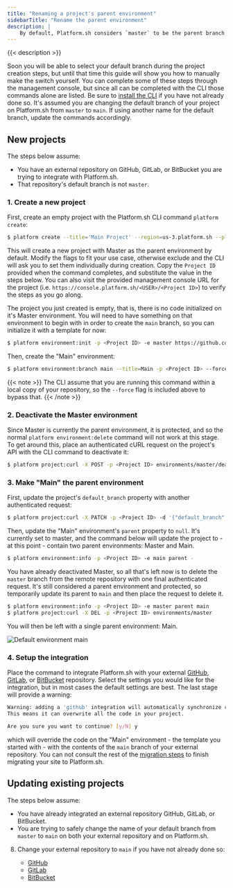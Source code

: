 ```yaml
---
title: "Renaming a project's parent environment"
sidebarTitle: "Rename the parent environment"
description: |
    By default, Platform.sh considers `master` to be the parent branch for all projects, making Master the parent and production environment. With this guide, you can change a `default_branch` property on your projects to match an externally integrated repository on GitHub, GitLab, or Bitbucket.
---
```


{{< description >}}

Soon you will be able to select your default branch during the project creation steps, but until that time this guide will show you how to manually make the switch yourself. You can complete some of these steps through the management console, but since all can be completed with the CLI those commands alone are listed. Be sure to [install the CLI](http://localhost:1313/development/cli.html#installation) if you have not already done so. It's assumed you are changing the default branch of your project on Platform.sh from `master` to `main`. If using another name for the default branch, update the commands accordingly. 


## New projects

The steps below assume:

- You have an external repository on GitHub, GitLab, or BitBucket you are trying to integrate with Platform.sh.
- That repository's default branch is not `master`.

### 1. Create a new project

First, create an empty project with the Platform.sh CLI command `platform create`:

```bash
$ platform create --title='Main Project' --region=us-3.platform.sh --plan=development --environments=3 --storage=5 --no-set-remote
```

This will create a new project with Master as the parent environment by default. Modify the flags to fit your use case, otherwise exclude and the CLI will ask you to set them individually during creation. Copy the `Project ID` provided when the command completes, and substitute the value in the steps below. You can also visit the provided management console URL for the project (i.e. `https://console.platform.sh/<USER>/<Project ID>`) to verify the steps as you go along.

The project you just created is empty, that is, there is no code initialized on it's Master environment. You will need to have something on that environment to begin with in order to create the `main` branch, so you can initialize it with a template for now:

```bash
$ platform environment:init -p <Project ID> -e master https://github.com/platformsh-templates/hugo.git
```

Then, create the "Main" environment:

```bash
$ platform environment:branch main --title=Main -p <Project ID> --force
```

{{< note >}}
The CLI assume that you are running this command within a local copy of your repository, so the `--force` flag is included above to bypass that.
{{< /note >}}

### 2. Deactivate the Master environment

Since Master is currently the parent environment, it is protected, and so the normal `platform environment:delete` command will not work at this stage. To get around this, place an authenticated cURL request on the project's API with the CLI command to deactivate it:

```bash
$ platform project:curl -X POST -p <Project ID> environments/master/deactivate 
```

### 3. Make "Main" the parent environment

First, update the project's `default_branch` property with another authenticated request:

```bash
$ platform project:curl -X PATCH -p <Project ID> -d '{"default_branch": "main"}'
```

Then, update the "Main" environment's `parent` property to `null`. It's currently set to master, and the command below will update the project to - at this point - contain two parent environments: Master and Main.

```bash
$ platform environment:info -p <Project ID> -e main parent -
```

You have already deactivated Master, so all that's left now is to delete the `master` branch from the remote repository with one final authenticated request. It's still considered a parent environment and protected, so temporarily update its parent to `main` and then place the request to delete it.

```bash
$ platform environment:info -p <Project ID> -e master parent main
$ platform project:curl -X DEL -p <Project ID> environments/master
```

You will then be left with a single parent environment: Main. 

![Default environment main](/images/management-console/defaultbranch-main.png "0.75")

### 4. Setup the integration 

Place the command to integrate Platform.sh with your external [GitHub](/integrations/source/github.md), [GitLab](/integrations/source/gitlab.md), or [BitBucket](/integrations/source/bitbucket.md) repository. Select the settings you would like for the integration, but in most cases the default settings are best. The last stage will provide a warning: 

```bash
Warning: adding a 'github' integration will automatically synchronize code from the external Git repository.
This means it can overwrite all the code in your project.

Are you sure you want to continue? [y/N] y
```

which will override the code on the "Main" environment - the template you started with - with the contents of the `main` branch of your external repository. You can not consult the rest of the [migration steps](/tutorials/migrating.md) to finish migrating your site to Platform.sh.

## Updating existing projects

The steps below assume:

- You have already integrated an external repository GitHub, GitLab, or BitBucket.
- You are trying to safely change the name of your default branch from `master` to `main` on both your external repository and on Platform.sh.

8. Change your external repository to `main` if you have not already done so:

    - [GitHub](https://github.com/github/renaming)
    - [GitLab](https://docs.gitlab.com/ee/user/project/repository/branches/#default-branch)
    - [BitBucket](https://community.atlassian.com/t5/Bitbucket-questions/How-to-change-MAIN-branch-in-BitBucket/qaq-p/977418#:~:text=In%20Bitbucket%20Cloud%2C%20please%20go,repository%20details%20%3E%3E%20Main%20branch.)
